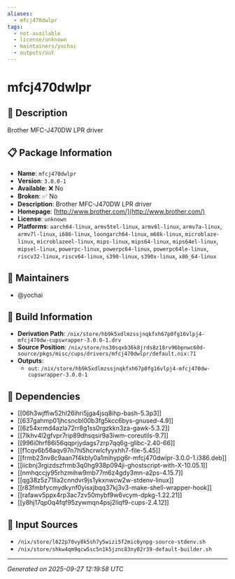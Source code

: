 ```yaml
---
aliases:
  - mfcj470dwlpr
tags:
  - not-available
  - license/unknown
  - maintainers/yochai
  - outputs/out
---
```


# mfcj470dwlpr

## 📝 Description

Brother MFC-J470DW LPR driver

## 📋 Package Information

- **Name**: `mfcj470dwlpr`
- **Version**: `3.0.0-1`
- **Available**: ❌ No
- **Broken**: ✅ No
- **Description**: Brother MFC-J470DW LPR driver
- **Homepage**: [http://www.brother.com/](http://www.brother.com/)
- **License**: `unknown`
- **Platforms**: `aarch64-linux`, `armv5tel-linux`, `armv6l-linux`, `armv7a-linux`, `armv7l-linux`, `i686-linux`, `loongarch64-linux`, `m68k-linux`, `microblaze-linux`, `microblazeel-linux`, `mips-linux`, `mips64-linux`, `mips64el-linux`, `mipsel-linux`, `powerpc-linux`, `powerpc64-linux`, `powerpc64le-linux`, `riscv32-linux`, `riscv64-linux`, `s390-linux`, `s390x-linux`, `x86_64-linux`
## 👥 Maintainers

- @yochai


## 🔧 Build Information

- **Derivation Path**: `/nix/store/hb9k5xdlmzssjnqkfxh67p0fg16vlpj4-mfcj470dw-cupswrapper-3.0.0-1.drv`
- **Source Position**: `/nix/store/ns30sqxb36k8jrds8z18rv96bpnwc60d-source/pkgs/misc/cups/drivers/mfcj470dwlpr/default.nix:71`
- **Outputs**:
  - `out`:  `/nix/store/hb9k5xdlmzssjnqkfxh67p0fg16vlpj4-mfcj470dw-cupswrapper-3.0.0-1`

## 🔗 Dependencies

- [[06h3wjffiw52hl26ihri5jga4jsq8ihp-bash-5.3p3]]
- [[637gahmp01jhcsncbl00b3fg5kcc6bys-gnused-4.9]]
- [[6z54xrmd4azla72rr8g1ss0rgzkkn3za-gawk-5.3.2]]
- [[7lkhv4l2gfvpr7rip89dhsqsir9a3iwm-coreutils-9.7]]
- [[996i0hrf86i56qqprjydags7zrp7qq6g-glibc-2.40-66]]
- [[f1cqv6b56aqv97n7hi5hcrwlcfyyxhh7-file-5.45]]
- [[frmb23nv8c9aan7f4kbly0a1mihypg6r-mfcj470dwlpr-3.0.0-1.i386.deb]]
- [[iicbnj3rgizdszfrmb3q0hg938p094ji-ghostscript-with-X-10.05.1]]
- [[nmhqccjy95rhzmihw9mb77m6z4gdy3mn-a2ps-4.15.7]]
- [[qg38z5z71lla2cnndvr9js1ykxnwcw2w-stdenv-linux]]
- [[r83fmbfycmydkynf0yisxjbqq37kj3v3-make-shell-wrapper-hook]]
- [[rafawv5ppx4rp3ac7zv50mybf9w6vcym-dpkg-1.22.21]]
- [[y8hj17qp0q4fqf95zywmqn4psj2liqf9-cups-2.4.12]]

## 📁 Input Sources

- `/nix/store/l622p70vy8k5sh7y5wizi5f2mic6ynpg-source-stdenv.sh`
- `/nix/store/shkw4qm9qcw5sc5n1k5jznc83ny02r39-default-builder.sh`

---
*Generated on 2025-09-27 12:19:58 UTC*
